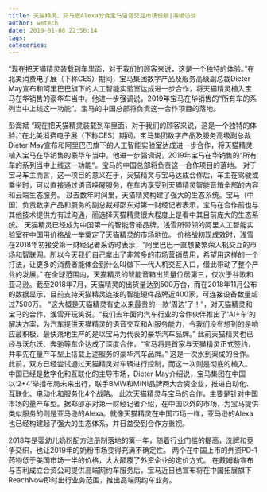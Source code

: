 ```yaml
---
title: 天猫精灵、亚马逊Alexa分食宝马语音交互市场份额|海斌访谈
author: wetech
date: 2019-01-08 22:56:14
tags: 
categories: 
---
```

“现在把天猫精灵装载到车里面，对于我们的顾客来说，这是一个独特的体验。”在北美消费电子展（下称CES）期间，宝马集团数字产品及服务高级副总裁Dieter May宣布和阿里巴巴旗下的人工智能实验室达成进一步合作，将天猫精灵植入宝马在华销售的豪华车当中。他进一步强调说，2019年宝马在华销售的“所有车的系列当中上线这一功能”。宝马的中国总部将负责这一合作项目的落地。
<!-- more -->
彭海斌
“现在把天猫精灵装载到车里面，对于我们的顾客来说，这是一个独特的体验。”在北美消费电子展（下称CES）期间，宝马集团数字产品及服务高级副总裁Dieter May宣布和阿里巴巴旗下的人工智能实验室达成进一步合作，将天猫精灵植入宝马在华销售的豪华车当中。他进一步强调说，2019年宝马在华销售的“所有车的系列当中上线这一功能”。宝马的中国总部将负责这一合作项目的落地。
对于宝马车主而言，这一项目的意义在于，天猫精灵与宝马达成合作后，车主在驾驶或乘坐时，可以直接通过语音唤醒服务，在车内享受到天猫精灵智能音箱全部的内容和云端生态服务。
过去数年时间里，天猫精灵构建了强大的生态系统。宝马（中国）负责数字产品和服务的副总裁郑邵东对第一财经记者表示，宝马在合作前也与其他技术提供方有过沟通，而选择天猫精灵很大程度上是看中其目前庞大的生态系统。
天猫精灵已经成为中国第一的智能音箱品牌。浅雪所带领的阿里人工智能实验室在中国用价格战一举奠定了天猫精灵的市场地位。
价格战初现成效时，浅雪在2018年初接受第一财经记者采访时表示，“阿里巴巴一直想要繁荣人机交互的市场和智联网。所以今天我们自己拿出了非常多的市场营销费用，希望用这样的一个打法，让更多的消费者能体会到什么叫做下一代人机交互入口，借此带动了整个产业的发展。”
在全球范围内，天猫精灵的智能音箱出货量位居第三，仅次于谷歌和亚马逊。截至2018年7月，天猫精灵的出货量达到500万台，而在2018年11月公布的数据显示，目前支持天猫精灵连接的智能硬件品牌近400家，可连接设备数量超过7500万。
“这大概是天猫精灵有史以来最贵的一款‘周边’了！”，对天猫精灵和宝马的合作，浅雪开玩笑说。“我们去年面向汽车行业的合作伙伴推出了‘AI+车’的解决方案，为汽车提供天猫精灵的语音交互和AI服务能力，令我们没有想到的是响应最积极、最快落地生产的是以宝马为代表的豪华汽车品牌。”
此前天猫精灵也已经与沃尔沃、奔驰等车企达成了深度合作，“宝马将是首家与天猫精灵正式签约，并率先在量产车型上搭载上述服务的豪华汽车品牌。”
这是一次水到渠成的合作。此前，双方已经尝试通过天猫精灵对车辆进行控制，而这一次则是彻底的植入。
中国已经是数字化和互联化的主导市场，Dieter May介绍说，宝马集团在中国以‘2+4’举措布局未来出行，联手BMW和MINI品牌两大合资企业，推进自动化、互联化、电动化和服务化4个战略。
此次天猫精灵与宝马的合作，主要是针对中国市场的量产车型。据郑邵东对第一财经记者介绍，在中国以外的市场，为宝马提供类似服务的则是亚马逊的Alexa。就像天猫精灵在中国市场一样，亚马逊的Alexa也已经构建起了强大的生态体系，并日益受到合作方重视。
 
 
2018年是婴幼儿奶粉配方注册制落地的第一年，随着行业门槛的提高，洗牌和竞争交织，也让2019年的奶粉市场变得充满不确定性。
两个在中国上市的外资PD-1药物低于美国市场一半的价格，大大颠覆了外资企业的定价方式。
在戴姆勒宣布与吉利成立合资公司提供高端网约车服务后，宝马近日也宣布将在中国拓展旗下ReachNow即时出行业务范围，推出高端网约车业务。
